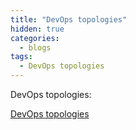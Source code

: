 ```yaml
---
title: "DevOps topologies"
hidden: true
categories:
  - blogs
tags:
  - DevOps topologies
---
```



DevOps topologies:


[DevOps topologies](https://web.devopstopologies.com/)




